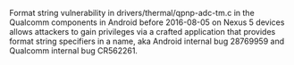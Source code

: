Format string vulnerability in drivers/thermal/qpnp-adc-tm.c in the Qualcomm components in Android before 2016-08-05 on Nexus 5 devices allows attackers to gain privileges via a crafted application that provides format string specifiers in a name, aka Android internal bug 28769959 and Qualcomm internal bug CR562261.